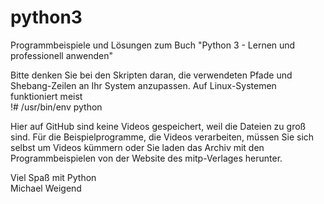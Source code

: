 # python3
<p>Programmbeispiele und Lösungen zum Buch "Python 3 - Lernen und professionell anwenden"</p>

Bitte denken Sie bei den Skripten daran, die verwendeten Pfade und Shebang-Zeilen an Ihr System anzupassen. 
Auf Linux-Systemen funktioniert meist <br/>
!# /usr/bin/env python
<p>Hier auf GitHub sind keine Videos gespeichert, weil die Dateien zu groß sind. Für die Beispielprogramme, die Videos verarbeiten, müssen Sie sich selbst um Videos kümmern oder Sie laden das Archiv mit den Programmbeispielen von der Website des mitp-Verlages herunter.  </p>

Viel Spaß mit Python <br/>
Michael Weigend

